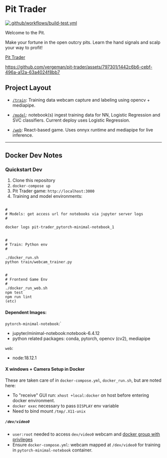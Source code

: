 # Pit Trader

[![.github/workflows/build-test.yml](https://github.com/vergeman/pit-trader/actions/workflows/build-test.yml/badge.svg)](https://github.com/vergeman/pit-trader/actions/workflows/build-test.yml)

Welcome to the Pit.

Make your fortune in the open outcry pits. Learn the hand signals and scalp your
way to profit!

[Pit Trader](https://www.thepittrader.com/)

https://github.com/vergeman/pit-trader/assets/797301/1442c6b6-cebf-496a-a12a-63a4024f8bb7


## Project Layout

* [`/train`](train): Training data webcam capture and labeling using opencv +
  mediapipe.

* [`/model`](model): notebook(s) ingest training data for NN, Logistic
  Regression and SVC classifiers. Current deploy uses Logistic Regression.

* [`/web`](web): React-based game. Uses onnyx runtime and mediapipe for live
  inference.


----

## Docker Dev Notes

### Quickstart Dev

1. Clone this repository
2. `docker-compose up`
3. Pit Trader game: `http://localhost:3000`
4. Training and model environments:

```

#
# Models: get access url for notebooks via jupyter server logs
#

docker logs pit-trader_pytorch-minimal-notebook_1


#
# Train: Python env
#

./docker_run.sh
python train/webcam_trainer.py


#
# Frontend Game Env
#
./docker_run_web.sh
npm test
npm run lint
(etc)

```


#### Dependent Images:

`pytorch-minimal-notebook`:`
  * jupyter/minimal-notebook:notebook-6.4.12
  * python related packages: conda, pytorch, opencv (cv2), mediapipe

`web`:
  * node:18.12.1

#### X windows + Camera Setup in Docker

These are taken care of in `docker-compose.yml`, `docker_run.sh`, but are noted
here:

* To "receive" GUI run: `xhost +local:docker` on host before entering docker
  environment.
* `docker exec` necessary to pass `DISPLAY` env variable
* Need to bind mount `/tmp/.X11-unix`


##### `/dev/video0`
* `user:root` needed to access `dev/video0` webcam and [docker group with
privileges](https://docs.docker.com/engine/install/linux-postinstall/)
* Ensure `docker-compose.yml`: webcam mapped at `/dev/video0` for training in
  `pytorch-minimal-notebook` container.
